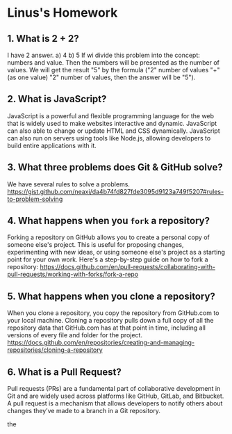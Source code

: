 # Linus's Homework

## 1. What is 2 + 2?
I have 2 answer.
a) 4
b) 5 
  If wi divide this problem into the concept: numbers and value. Then the numbers will be presented as the number of values. We will get the result "5" by the formula ("2" number of values "+" (as one value) "2" number of values, then the answer will be "5").
## 2. What is JavaScript?

JavaScript is a powerful and flexible programming language for the web that is widely used to make websites interactive and dynamic. JavaScript can also able to change or update HTML and CSS dynamically. JavaScript can also run on servers using tools like Node.js, allowing developers to build entire applications with it.

## 3. What three problems does Git & GitHub solve?
We have several rules to solve a problems. 
https://gist.github.com/neaxi/da4b74fd827fde3095d9123a749f5207#rules-to-problem-solving

## 4. What happens when you `fork` a repository?
Forking a repository on GitHub allows you to create a personal copy of someone else's project. This is useful for proposing changes, experimenting with new ideas, or using someone else's project as a starting point for your own work. Here's a step-by-step guide on how to fork a repository: https://docs.github.com/en/pull-requests/collaborating-with-pull-requests/working-with-forks/fork-a-repo


## 5. What happens when you clone a repository?

When you clone a repository, you copy the repository from GitHub.com to your local machine. Cloning a repository pulls down a full copy of all the repository data that GitHub.com has at that point in time, including all versions of every file and folder for the project.
https://docs.github.com/en/repositories/creating-and-managing-repositories/cloning-a-repository
## 6. What is a Pull Request?

Pull requests (PRs) are a fundamental part of collaborative development in Git and are widely used across platforms like GitHub, GitLab, and Bitbucket. A pull request is a mechanism that allows developers to notify others about changes they’ve made to a branch in a Git repository.
 
 the 